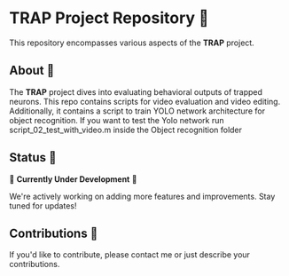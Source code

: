 # TRAP Project Repository 🚀

This repository encompasses various aspects of the **TRAP** project.

## About 📖

The **TRAP** project dives into evaluating behavioral outputs of trapped neurons. This repo contains scripts for video evaluation and video editing. Additionally, it contains a script to train YOLO network architecture for object recognition.
If you want to test the Yolo network run script_02_test_with_video.m inside the Object recognition folder

## Status 🚧

:construction: **Currently Under Development** :construction:

We're actively working on adding more features and improvements. Stay tuned for updates!

## Contributions 🤝

If you'd like to contribute, please contact me or just describe your contributions.


